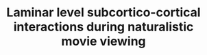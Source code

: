 ---
title: "Laminar level subcortico-cortical interactions during naturalistic movie viewing"
project_id: layer_fmri
conf_date: 2022-06-01
conference_id: "OHBM_2022"
presenters:
   - burak_akin
   - daniel_handwerker
   - laurentius_huber
   - peter_bandettini
summary: "<p>Movie watching can engage multiple cortical networks simultaneously</p>

<p>Multi-session open source laminar dataset2 is used with the recent sequence improvements for whole brain layer resolution (~ 0.8mm iso)</p>

<p>The first subject of the datasets discussed to be too artifact- dominated3 especially in the mid-brain regions, with the sequence improvement in the second version (second subject) may open possibility of analyzing subcortical time courses with reduced artifacts.</p>

<p>Here we investigate and discuss subcortical contribution to whole cortex and their<br />
relation separately to each task related cortical network.</p>
"
file: /assets/presentations/akin_subcortical_pos_sm.pdf
filename: akin_subcortical_pos_sm.pdf
layout: presentation
---